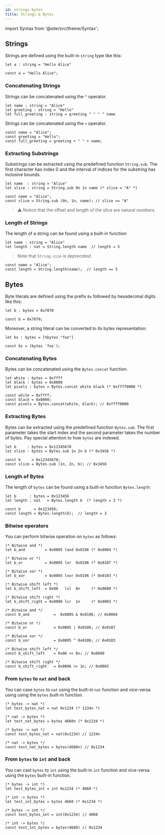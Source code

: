 ```yaml
---
id: strings-bytes
title: Strings & Bytes
---
```


import Syntax from '@site/src/theme/Syntax';

## Strings

Strings are defined using the built-in `string` type like this:

<Syntax syntax="cameligo">

```
let a : string = "Hello Alice"
```

</Syntax>

<Syntax syntax="jsligo">

```jsligo
const a = "Hello Alice";
```

</Syntax>

### Concatenating Strings

<Syntax syntax="cameligo">

Strings can be concatenated using the `^` operator.

```cameligo group=a
let name : string = "Alice"
let greeting : string = "Hello"
let full_greeting : string = greeting ^ " " ^ name
```

</Syntax>

<Syntax syntax="jsligo">

Strings can be concatenated using the `+` operator.

```jsligo group=a
const name = "Alice";
const greeting = "Hello";
const full_greeting = greeting + " " + name;
```

</Syntax>

### Extracting Substrings

Substrings can be extracted using the predefined function
`String.sub`. The first character has index 0 and the interval of
indices for the substring has inclusive bounds.

<Syntax syntax="cameligo">

```cameligo group=b
let name  : string = "Alice"
let slice : string = String.sub 0n 1n name (* slice = "A" *)
```

</Syntax>

<Syntax syntax="jsligo">

```jsligo group=b
const name = "Alice";
const slice = String.sub (0n, 1n, name); // slice == "A"
```

</Syntax>

> ⚠️ Notice that the offset and length of the slice are natural
> numbers.

### Length of Strings

The length of a string can be found using a built-in function:

<Syntax syntax="cameligo">

```cameligo group=c
let name : string = "Alice"
let length : nat = String.length name  // length = 5
```

> Note that `String.size` is *deprecated*.

</Syntax>

<Syntax syntax="jsligo">

```jsligo group=c
const name = "Alice";
const length = String.length(name);  // length == 5
```

</Syntax>

## Bytes

Byte literals are defined using the prefix `0x` followed by hexadecimal digits like this:

<Syntax syntax="cameligo">

```cameligo
let b : bytes = 0x7070
```

</Syntax>

<Syntax syntax="jsligo">

```jsligo
const b = 0x7070;
```

</Syntax>

Moreover, a string literal can be converted to its bytes representation:

<Syntax syntax="cameligo">

```cameligo
let bs : bytes = [%bytes "foo"]
```

</Syntax>

<Syntax syntax="jsligo">

```jsligo
const bs = (bytes `foo`);
```

</Syntax>


### Concatenating Bytes

Bytes can be concatenated using the `Bytes.concat` function.

<Syntax syntax="cameligo">

```cameligo group=d
let white : bytes = 0xffff
let black : bytes = 0x0000
let pixels : bytes = Bytes.concat white black (* 0xffff0000 *)
```

</Syntax>

<Syntax syntax="jsligo">

```jsligo group=d
const white = 0xffff;
const black = 0x0000;
const pixels = Bytes.concat(white, black); // 0xffff0000
```

</Syntax>

### Extracting Bytes

Bytes can be extracted using the predefined function `Bytes.sub`.  The
first parameter takes the start index and the second parameter takes
the number of bytes. Pay special attention to how `bytes` are
indexed.

<Syntax syntax="cameligo">

```cameligo group=e
let b     : bytes = 0x12345678
let slice : bytes = Bytes.sub 1n 2n b (* 0x3456 *)
```

</Syntax>

<Syntax syntax="jsligo">

```jsligo group=e
const b     = 0x12345678;
const slice = Bytes.sub (1n, 2n, b); // 0x3456
```

</Syntax>

### Length of Bytes

The length of `bytes` can be found using a built-in function `Bytes.length`:

<Syntax syntax="cameligo">

```cameligo group=f
let b      : bytes = 0x123456
let length : nat   = Bytes.length b  (* length = 3 *)
```

</Syntax>

<Syntax syntax="jsligo">

```jsligo group=f
const b      = 0x123456;
const length = Bytes.length(b);  // length = 3
```

</Syntax>

### Bitwise operators

You can perform bitwise operation on `bytes` as follows:

<Syntax syntax="cameligo">

```cameligo group=g
(* Bitwise and *)
let b_and         = 0x0005 land 0x0106 (* 0x0004 *)

(* Bitwise or *)
let b_or          = 0x0005 lor  0x0106 (* 0x0107 *)

(* Bitwise xor *)
let b_xor         = 0x0005 lxor 0x0106 (* 0x0103 *)

(* Bitwise shift left *)
let b_shift_left  = 0x06   lsl  8n     (* 0x0600 *)

(* Bitwise shift right *)
let b_shift_right = 0x0006 lsr  1n     (* 0x0003 *)
```

</Syntax>

<Syntax syntax="jsligo">

```jsligo group=g
/* Bitwise and */
const b_and           =  0x0005 & 0x0106; // 0x0004

/* Bitwise or */
const b_or            = 0x0005 | 0x0106; // 0x0107

/* Bitwise xor */
const b_xor           = 0x0005 ^ 0x0106; // 0x0103

/* Bitwise shift left */
const b_shift_left    = 0x06 << 8n; // 0x0600

/* Bitwise shift right */
const b_shift_right   = 0x0006 >> 1n; // 0x0003
```

</Syntax>


### From `bytes` to `nat` and back

You can case `bytes` to `nat` using the built-in `nat` function and vice-versa
using using the `bytes` built-in function.

<Syntax syntax="cameligo">

```cameligo group=h
(* bytes -> nat *)
let test_bytes_nat = nat 0x1234 (* 1234n *)

(* nat -> bytes *)
let test_nat_bytes = bytes 4660n (* 0x1234 *)
```

</Syntax>

<Syntax syntax="jsligo">

```jsligo group=h
/* bytes -> nat */
const test_bytes_nat = nat(0x1234) // 1234n

/* nat -> bytes */
const test_nat_bytes = bytes(4660n) // 0x1234
```

</Syntax>

### From `bytes` to `int` and back

You can cast `bytes` to `int` using the built-in `int` function and
vice-versa using the `bytes` built-in function.

<Syntax syntax="cameligo">

```cameligo group=h
(* bytes -> int *)
let test_bytes_int = int 0x1234 (* 4660 *)

(* int -> bytes *)
let test_int_bytes = bytes 4660 (* 0x1234 *)
```

</Syntax>

<Syntax syntax="jsligo">

```jsligo group=h
/* bytes -> int */
const test_bytes_int = int(0x1234) // 4660

/* int -> bytes */
const test_int_bytes = bytes(4660) // 0x1234
```

</Syntax>

<!-- updated use of entry -->